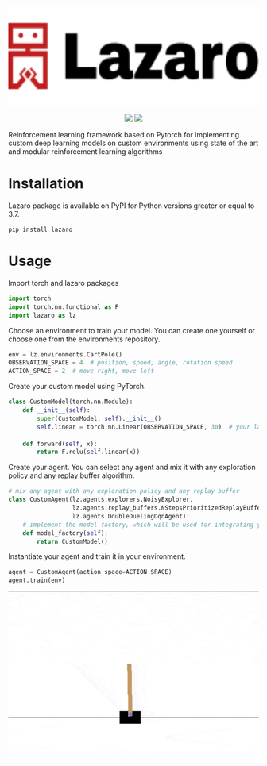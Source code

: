 <p align="center">
    <img height="200" src="./docs/lazaro.svg">
</p>
<p align="center">
    <img src="https://github.com/GabrielMusat/lazaro/actions/workflows/test.yml/badge.svg">
    <img src="https://img.shields.io/badge/PRs-welcome-brightgreen.svg"/>
</p>

Reinforcement learning framework based on Pytorch for implementing custom deep learning models
on custom environments using state of the art and modular reinforcement learning algorithms

# Installation

Lazaro package is available on PyPI for Python versions greater or equal to 3.7.
```shell
pip install lazaro
```

# Usage
Import torch and lazaro packages
```python
import torch
import torch.nn.functional as F
import lazaro as lz
```

Choose an environment to train your model. You can create one yourself or choose one from the 
environments repository.
```python
env = lz.environments.CartPole()
OBSERVATION_SPACE = 4  # position, speed, angle, rotation speed 
ACTION_SPACE = 2  # move right, move left
```

Create your custom model using PyTorch.

```python
class CustomModel(torch.nn.Module):
    def __init__(self):
        super(CustomModel, self).__init__()
        self.linear = torch.nn.Linear(OBSERVATION_SPACE, 30)  # your last layer can have an arbitrary number of neurons, lazaro will handle the rest of the model for you

    def forward(self, x):
        return F.relu(self.linear(x))
```

Create your agent. You can select any agent and mix it with any exploration policy and any replay buffer
algorithm.

```python
# mix any agent with any exploration policy and any replay buffer
class CustomAgent(lz.agents.explorers.NoisyExplorer,
                  lz.agents.replay_buffers.NStepsPrioritizedReplayBuffer,
                  lz.agents.DoubleDuelingDqnAgent):  
    # implement the model factory, which will be used for integrating your torch model into the agent
    def model_factory(self):
        return CustomModel()  
```

Instantiate your agent and train it in your environment.

```python
agent = CustomAgent(action_space=ACTION_SPACE)
agent.train(env)
```

<p align="center">
    <img src="docs/cartpole.gif">
</p>